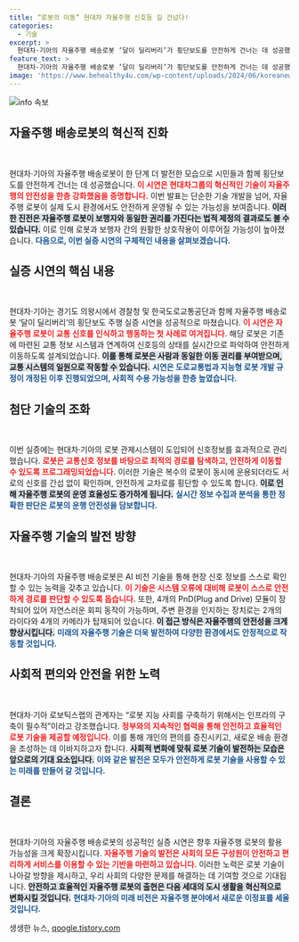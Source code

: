 ```yaml
---
title: “로봇의 이동” 현대차 자율주행 신호등 길 건넜다!
categories:
  - 기술
excerpt: >
  현대차·기아의 자율주행 배송로봇 ‘달이 딜리버리’가 횡단보도를 안전하게 건너는 데 성공했습니다! 실시간 신호 정보 연계를 통해 새로운 배송 시대를 여는 혁신적인 기술, 지금 확인해보세요!
feature_text: >
  현대차·기아의 자율주행 배송로봇 ‘달이 딜리버리’가 횡단보도를 안전하게 건너는 데 성공했습니다! 실시간 신호 정보 연계를 통해 새로운 배송 시대를 여는 혁신적인 기술, 지금 확인해보세요!
image: 'https://www.behealthy4u.com/wp-content/uploads/2024/06/koreanews.jpg'
---
```


<p><img src="https://www.behealthy4u.com/wp-content/uploads/2024/06/koreanews.jpg" alt="info 속보" /></p>

<h2 data-ke-size="size26">자율주행 배송로봇의 혁신적 진화</h2>

<p data-ke-size="size16">&nbsp;</p>

<p>현대차·기아의 자율주행 배송로봇이 한 단계 더 발전한 모습으로 시민들과 함께 횡단보도를 안전하게 건너는 데 성공했습니다. <b><span style="color: #ee2323;">이 시연은 현대차그룹의 혁신적인 기술이 자율주행의 안전성을 한층 강화했음을 증명합니다.</span></b> 이번 발표는 단순한 기술 개발을 넘어, 자율주행 로봇이 실제 도시 환경에서도 안전하게 운영될 수 있는 가능성을 보여줍니다. <b><span style="background-color: #21538527;">이러한 진전은 자율주행 로봇이 보행자와 동일한 권리를 가진다는 법적 제정의 결과로도 볼 수 있습니다.</span></b> 이로 인해 로봇과 보행자 간의 원활한 상호작용이 이루어질 가능성이 높아졌습니다. <b><span style="color: #1a5490;">다음으로, 이번 실증 시연의 구체적인 내용을 살펴보겠습니다.</span></b></p>

<h2 data-ke-size="size26">실증 시연의 핵심 내용</h2>

<p data-ke-size="size16">&nbsp;</p>

<p>현대차·기아는 경기도 의왕시에서 경찰청 및 한국도로교통공단과 함께 자율주행 배송로봇 ‘달이 딜리버리’의 횡단보도 주행 실증 시연을 성공적으로 마쳤습니다. <b><span style="color: #ee2323;">이 시연은 자율주행 로봇이 교통 신호를 인식하고 행동하는 첫 사례로 여겨집니다.</span></b> 해당 로봇은 기존에 마련된 교통 정보 시스템과 연계하여 신호등의 상태를 실시간으로 파악하여 안전하게 이동하도록 설계되었습니다. <b><span style="background-color: #21538527;">이를 통해 로봇은 사람과 동일한 이동 권리를 부여받으며, 교통 시스템의 일원으로 작동할 수 있습니다.</span></b> <b><span style="color: #1a5490;">시연은 도로교통법과 지능형 로봇 개발 규정이 개정된 이후 진행되었으며, 사회적 수용 가능성을 한층 높였습니다.</span></b></p>

<h2 data-ke-size="size26">첨단 기술의 조화</h2>

<p data-ke-size="size16">&nbsp;</p>

<p>이번 실증에는 현대차·기아의 로봇 관제시스템이 도입되어 신호정보를 효과적으로 관리했습니다. <b><span style="color: #ee2323;">로봇은 교통신호 정보를 바탕으로 최적의 경로를 탐색하고, 안전하게 이동할 수 있도록 프로그래밍되었습니다.</span></b> 이러한 기술은 복수의 로봇이 동시에 운용되더라도 서로의 신호를 간섭 없이 확인하며, 안전하게 교차로를 횡단할 수 있도록 합니다. <b><span style="background-color: #21538527;">이로 인해 자율주행 로봇의 운영 효율성도 증가하게 됩니다.</span></b> <b><span style="color: #1a5490;">실시간 정보 수집과 분석을 통한 정확한 판단은 로봇의 운행 안전성을 담보합니다.</span></b></p>

<h2 data-ke-size="size26">자율주행 기술의 발전 방향</h2>

<p data-ke-size="size16">&nbsp;</p>

<p>현대차·기아의 자율주행 배송로봇은 AI 비전 기술을 통해 현장 신호 정보를 스스로 확인할 수 있는 능력을 갖추고 있습니다. <b><span style="color: #ee2323;">이 기술은 시스템 오류에 대비해 로봇이 스스로 안전하게 경로를 판단할 수 있도록 돕습니다.</span></b> 또한, 4개의 PnD(Plug and Drive) 모듈이 장착되어 있어 자연스러운 회피 동작이 가능하며, 주변 환경을 인지하는 장치로는 2개의 라이다와 4개의 카메라가 탑재되어 있습니다. <b><span style="background-color: #21538527;">이 접근 방식은 자율주행의 안전성을 크게 향상시킵니다.</span></b> <b><span style="color: #1a5490;">미래의 자율주행 기술은 더욱 발전하여 다양한 환경에서도 안정적으로 작동할 것입니다.</span></b></p>

<h2 data-ke-size="size26">사회적 편의와 안전을 위한 노력</h2>

<p data-ke-size="size16">&nbsp;</p>

<p>현대차·기아 로보틱스랩의 관계자는 “로봇 지능 사회를 구축하기 위해서는 인프라의 구축이 필수적”이라고 강조했습니다. <b><span style="color: #ee2323;">정부와의 지속적인 협력을 통해 안전하고 효율적인 로봇 기술을 제공할 예정입니다.</span></b> 이를 통해 개인의 편의를 증진시키고, 새로운 배송 환경을 조성하는 데 이바지하고자 합니다. <b><span style="background-color: #21538527;">사회적 변화에 맞춰 로봇 기술이 발전하는 모습은 앞으로의 기대 요소입니다.</span></b> <b><span style="color: #1a5490;">이와 같은 발전은 모두가 안전하게 로봇 기술을 사용할 수 있는 미래를 만들어 갈 것입니다.</span></b></p>

<h2 data-ke-size="size26">결론</h2>

<p data-ke-size="size16">&nbsp;</p>

<p>현대차·기아의 자율주행 배송로봇의 성공적인 실증 시연은 향후 자율주행 로봇의 활용 가능성을 크게 확장시킵니다. <b><span style="color: #ee2323;">자율주행 기술의 발전은 사회의 모든 구성원이 안전하고 편리하게 서비스를 이용할 수 있는 기반을 마련하고 있습니다.</span></b> 이러한 노력은 로봇 기술이 나아갈 방향을 제시하고, 우리 사회의 다양한 문제를 해결하는 데 기여할 것으로 기대됩니다. <b><span style="background-color: #21538527;">안전하고 효율적인 자율주행 로봇의 출현은 다음 세대의 도시 생활을 혁신적으로 변화시킬 것입니다.</span></b> <b><span style="color: #1a5490;">현대차·기아의 미래 비전은 자율주행 분야에서 새로운 이정표를 세울 것입니다.</span></b></p>
생생한 뉴스, <a href="https://qoogle.tistory.com" rel="dofollow">qoogle.tistory.com</a>



